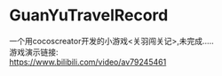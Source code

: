 # GuanYuTravelRecord
一个用cocoscreator开发的小游戏&lt;关羽闯关记>,未完成.....  
游戏演示链接:  
https://www.bilibili.com/video/av79245461
